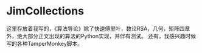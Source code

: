 # JimCollections
这里存放着我写的，《算法导论》除了快速傅里叶，数论RSA，几何，矩阵四章外，绝大部分正文出现的算法的Python实现，并伴有测试。
还有，我感兴趣时候写的各种TamperMonkey脚本。